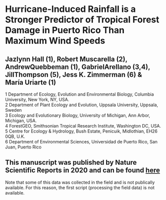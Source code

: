 # Hurricane-Induced Rainfall is a Stronger Predictor of Tropical Forest Damage in Puerto Rico Than Maximum Wind Speeds
## Jazlynn Hall (1), Robert Muscarella (2), AndrewQuebbeman (1), GabrielArellano (3,4), JillThompson (5), Jess K. Zimmerman (6) & María Uriarte (1)  
  
1 Department of Ecology, Evolution and Environmental Biology, Columbia University, New York, NY, USA.   
2 Department of Plant Ecology and Evolution, Uppsala University, Uppsala, Sweden   
3 Ecology and Evolutionary Biology, University of Michigan, Ann Arbor, Michigan, USA.   
4 ForestGEO, Smithsonian Tropical Research Institute, Washington DC, USA.   
5 Centre for Ecology & Hydrology, Bush Estate, Penicuik, Midlothian, EH26 0QB, U.K.   
6 Department of Environmental Sciences, Universidad de Puerto Rico, San Juan, Puerto Rico 

## This manuscript was published by Nature Scientific Reports in 2020 and can be found [here](https://www.nature.com/articles/s41598-020-61164-2)  
  
Note that some of this data was collected in the field and is not publically available. For this reason, the first script (processing the field data) is not available.

